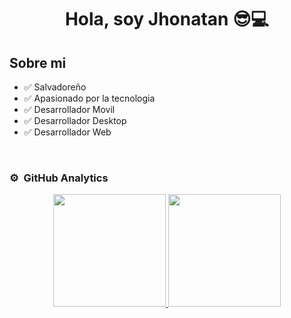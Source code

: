 <div align="center">
<h1 align="center">Hola, soy Jhonatan 😎💻</h1>
</div>

## Sobre mi

- ✅ Salvadoreño
- ✅ Apasionado por la tecnologia 
- ✅ Desarrollador Movil
- ✅ Desarrollador Desktop
- ✅ Desarrollador Web

<br>

### ⚙️ &nbsp;GitHub Analytics

<p align="center">
<a href="https://github.com/ArisGuimera">
  <img height="180em" src="https://github-readme-stats-eight-theta.vercel.app/api?username=Henriquez77&show_icons=true&theme=algolia&include_all_commits=true&count_private=true"/>
  <img height="180em" src="https://github-readme-stats-eight-theta.vercel.app/api/top-langs/?username=Henriquez77a&layout=compact&langs_count=8&theme=algolia"/>
</a>
</p>
